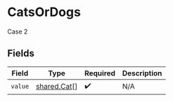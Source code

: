 # CatsOrDogs

Case 2


## Fields

| Field                                             | Type                                              | Required                                          | Description                                       |
| ------------------------------------------------- | ------------------------------------------------- | ------------------------------------------------- | ------------------------------------------------- |
| `value`                                           | [shared.Cat](../../../sdk/models/shared/cat.md)[] | :heavy_check_mark:                                | N/A                                               |